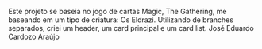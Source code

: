 Este projeto se baseia no jogo de cartas Magic, The Gathering, me baseando em um tipo de criatura: Os Eldrazi.
Utilizando de branches separados, criei um header, um card principal e um card list.
José Eduardo Cardozo Araújo